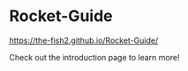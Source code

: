 # Rocket-Guide

https://the-fish2.github.io/Rocket-Guide/

Check out the introduction page to learn more!
